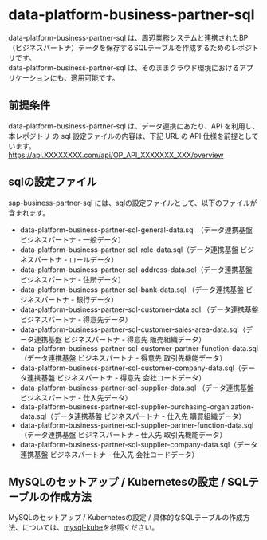 # data-platform-business-partner-sql 
data-platform-business-partner-sql  は、周辺業務システムと連携されたBP（ビジネスパートナ）データを保存するSQLテーブルを作成するためのレポジトリです。  
data-platform-business-partner-sql  は、そのままクラウド環境におけるアプリケーションにも、適用可能です。  

## 前提条件  
data-platform-business-partner-sql  は、データ連携にあたり、API を利用し、本レポジトリ の sql 設定ファイルの内容は、下記 URL の API 仕様を前提としています。  
https://api.XXXXXXXX.com/api/OP_API_XXXXXXX_XXX/overview 

## sqlの設定ファイル  
sap-business-partner-sql には、sqlの設定ファイルとして、以下のファイルが含まれます。 

* data-platform-business-partner-sql-general-data.sql （データ連携基盤 ビジネスパートナ - 一般データ）
* data-platform-business-partner-sql-role-data.sql（データ連携基盤 ビジネスパートナ - ロールデータ）  
* data-platform-business-partner-sql-address-data.sql（データ連携基盤 ビジネスパートナ - 住所データ）
* data-platform-business-partner-sql-bank-data.sql （データ連携基盤 ビジネスパートナ - 銀行データ）
* data-platform-business-partner-sql-customer-data.sql （データ連携基盤 ビジネスパートナ - 得意先データ）
* data-platform-business-partner-sql-customer-sales-area-data.sql（データ連携基盤 ビジネスパートナ - 得意先 販売組織データ）
* data-platform-business-partner-sql-customer-partner-function-data.sql（データ連携基盤 ビジネスパートナ - 得意先 取引先機能データ）
* data-platform-business-partner-sql-customer-company-data.sql（データ連携基盤 ビジネスパートナ - 得意先 会社コードデータ）   
* data-platform-business-partner-sql-supplier-data.sql （データ連携基盤 ビジネスパートナ - 仕入先データ）
* data-platform-business-partner-sql-supplier-purchasing-organization-data.sql（データ連携基盤 ビジネスパートナ - 仕入先 購買組織データ）
* data-platform-business-partner-sql-supplier-partner-function-data.sql （データ連携基盤 ビジネスパートナ - 仕入先 取引先機能データ）
* data-platform-business-partner-sql-supplier-company-data.sql（データ連携基盤 ビジネスパートナ - 仕入先 会社コードデータ）

## MySQLのセットアップ / Kubernetesの設定 / SQLテーブルの作成方法  
MySQLのセットアップ / Kubernetesの設定 / 具体的なSQLテーブルの作成方法、については、[mysql-kube](https://github.com/latonaio/mysql-kube)を参照ください。  